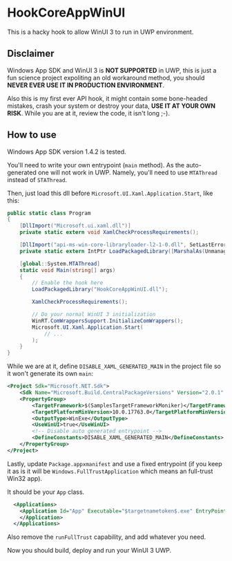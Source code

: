 # HookCoreAppWinUI

This is a hacky hook to allow WinUI 3 to run in UWP environment.

## Disclaimer

Windows App SDK and WinUI 3 is **NOT SUPPORTED** in UWP, this is just a fun science project expoliting an old workaround method, you should **NEVER EVER USE IT IN PRODUCTION ENVIRONMENT**.

Also this is my first ever API hook, it might contain some bone-headed mistakes, crash your system or destroy your data, **USE IT AT YOUR OWN RISK**. While you are at it, review the code, it isn't long ;-).

## How to use

Windows App SDK version 1.4.2 is tested.

You'll need to write your own entrypoint (`main` method). As the auto-generated one will not work in UWP. Namely, you'll need to use `MTAThread` instead of `STAThread`.

Then, just load this dll before `Microsoft.UI.Xaml.Application.Start`, like this:

```csharp
public static class Program
{
    [DllImport("Microsoft.ui.xaml.dll")]
    private static extern void XamlCheckProcessRequirements();

    [DllImport("api-ms-win-core-libraryloader-l2-1-0.dll", SetLastError = true)]
    private static extern IntPtr LoadPackagedLibrary([MarshalAs(UnmanagedType.LPWStr)] string libraryName, int reserved = 0);

    [global::System.MTAThread]
    static void Main(string[] args)
    {
        // Enable the hook here
        LoadPackagedLibrary("HookCoreAppWinUI.dll");

        XamlCheckProcessRequirements();

        // Do your normal WinUI 3 initialization
        WinRT.ComWrappersSupport.InitializeComWrappers();
        Microsoft.UI.Xaml.Application.Start(
            // ...
        );
    }
}
```

While we are at it, define `DISABLE_XAML_GENERATED_MAIN` in the project file so it won't generate its own `main`:
```xml
<Project Sdk="Microsoft.NET.Sdk">
    <Sdk Name="Microsoft.Build.CentralPackageVersions" Version="2.0.1" />
    <PropertyGroup>
        <TargetFramework>$(SamplesTargetFrameworkMoniker)</TargetFramework>
        <TargetPlatformMinVersion>10.0.17763.0</TargetPlatformMinVersion>
        <OutputType>WinExe</OutputType>
        <UseWinUI>true</UseWinUI>
        <!-- Disable auto generated entrypoint -->
        <DefineConstants>DISABLE_XAML_GENERATED_MAIN</DefineConstants>
    </PropertyGroup>
</Project>
```

Lastly, update `Package.appxmanifest` and use a fixed entrypoint (if you keep it as is it will be `Windows.FullTrustApplication` which means an full-trust Win32 app).

It should be your `App` class.

```xml
  <Applications>
    <Application Id="App" Executable="$targetnametoken$.exe" EntryPoint="AppUIBasics.App">
    </Application>
  </Applications>
```

Also remove the `runFullTrust` capability, and add whatever you need.

Now you should build, deploy and run your WinUI 3 UWP.